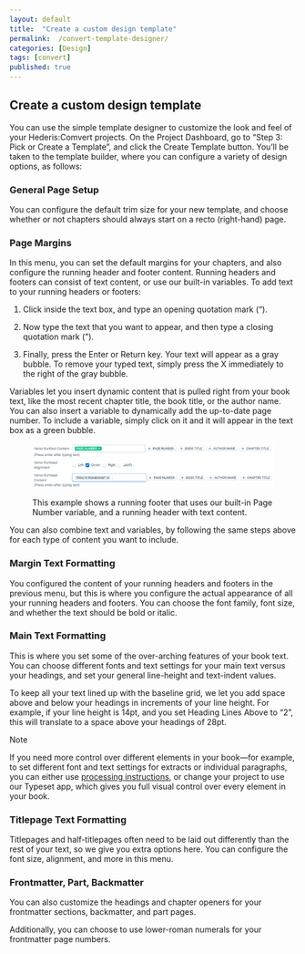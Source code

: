 ```yaml
---
layout: default
title:  "Create a custom design template"
permalink:  /convert-template-designer/
categories: [Design]
tags: [convert]
published: true
---
```


<section data-type="chapter" class="hsecchapter" data-hederis-type="hsecchapter" id="convert-template-designer" data-pi-attrs="id: convert-template-designer; data-tags: convert;" role="doc-chapter" data-tags="convert" data-author-name=" " data-book-title=" " title="Create a custom design template"><h1 data-hederis-type="hblkchaptitle" class="hblkchaptitle" id="pg25Pp7JR">Create a custom design template</h1>
    <p class="hblkp" data-hederis-type="hblkp" id="p6b9heAzi">You can use the simple template designer to customize the look and feel of your Hederis:Comvert projects. On the Project Dashboard, go to &#8220;Step 3: Pick or Create a Template&#8221;, and click the Create Template button. You&#8217;ll be taken to the template builder, where you can configure a variety of design options, as follows:</p>
    <section class="hwprsubsection" data-hederis-type="hwprsubsection" id="ph148LgVU" data-type="subsection" title="General Page Setup"><h1 data-hederis-type="hblktitle" class="hblktitle" id="p6AQTxEh2">General Page Setup</h1>
    <p class="hblkp" data-hederis-type="hblkp" id="pdBZCdzbN">You can configure the default trim size for your new template, and choose whether or not chapters should always start on a recto (right-hand) page.</p>
    </section>
    <section class="hwprsubsection" data-hederis-type="hwprsubsection" id="pYuzc3wtF" data-type="subsection" title="Page Margins"><h1 data-hederis-type="hblktitle" class="hblktitle" id="p7i7X8P7c">Page Margins</h1>
    <p class="hblkp" data-hederis-type="hblkp" id="pbc5OjFZT">In this menu, you can set the default margins for your chapters, and also configure the running header and footer content. Running headers and footers can consist of text content, or use our built-in variables. To add text to your running headers or footers:</p>
    <ol class="hwprnum-list" data-hederis-type="hwprnum-list" id="pI7ITXuBi"><li class="hblkoli" data-hederis-type="hblkoli" id="li5KtqPynU"><p class="hblkoli" data-hederis-type="hblkoli" id="pYEmdyhG6">Click inside the text box, and type an opening quotation mark (&#8220;).</p></li>
    <li class="hblkoli" data-hederis-type="hblkoli" id="liJVm1GTRQ"><p class="hblkoli" data-hederis-type="hblkoli" id="pGrxy25eS">Now type the text that you want to appear, and then type a closing quotation mark (&#8221;).</p></li>
    <li class="hblkoli" data-hederis-type="hblkoli" id="liTf4HNdt4"><p class="hblkoli" data-hederis-type="hblkoli" id="pnMSoD1Bp">Finally, press the Enter or Return key. Your text will appear as a gray bubble. To remove your typed text, simply press the X immediately to the right of the gray bubble.</p></li>
    </ol>
    <p class="hblkp" data-hederis-type="hblkp" id="pC64MZSjg">Variables let you insert dynamic content that is pulled right from your book text, like the most recent chapter title, the book title, or the author name. You can also insert a variable to dynamically add the up-to-date page number. To include a variable, simply click on it and it will appear in the text box as a green bubble.</p>
    <figure class="hwprfig" data-hederis-type="hwprfig" id="pZT39dg2k"><img data-hederis-type="hblkimg" class="hblkimg" id="pZgXPXcPN" src="/images/runheadfoot.png"/>
    <p class="hblkcaption" data-hederis-type="hblkcaption" id="pQ9WlisuN">This example shows a running footer that uses our built-in Page Number variable, and a running header with text content.</p>
    </figure>
    <p class="hblkp" data-hederis-type="hblkp" id="pa2v55dmd">You can also combine text and variables, by following the same steps above for each type of content you want to include.</p>
    </section>
    <section class="hwprsubsection" data-hederis-type="hwprsubsection" id="p1PbwIjZ9" data-type="subsection" title="Margin Text Formatting"><h1 data-hederis-type="hblktitle" class="hblktitle" id="pqqOE7Hxu">Margin Text Formatting</h1>
    <p class="hblkp" data-hederis-type="hblkp" id="pQjMkVaNv">You configured the content of your running headers and footers in the previous menu, but this is where you configure the actual appearance of all your running headers and footers. You can choose the font family, font size, and whether the text should be bold or italic.</p>
    </section>
    <section class="hwprsubsection" data-hederis-type="hwprsubsection" id="pemcgjaPO" data-type="subsection" title="Main Text Formatting"><h1 data-hederis-type="hblktitle" class="hblktitle" id="pZzcAnhFQ">Main Text Formatting</h1>
    <p class="hblkp" data-hederis-type="hblkp" id="p3oSz28e8">This is where you set some of the over-arching features of your book text. You can choose different fonts and text settings for your main text versus your headings, and set your general line-height and text-indent values.</p>
    <p class="hblkp" data-hederis-type="hblkp" id="pIzeMwF9T">To keep all your text lined up with the baseline grid, we let you add space above and below your headings in increments of your line height. For example, if your line height is 14pt, and you set Heading Lines Above to &#8220;2&#8221;, this will translate to a space above your headings of 28pt. </p>
    <aside class="hwprbox box" data-hederis-type="hwprbox" id="p1BDPwk0D" data-type="sidebar"><p class="hblktype" data-hederis-type="hblktype" id="pUOTchXst">Note</p>
    <p class="hblkp" data-hederis-type="hblkp" id="pbj8BYMCZ">If you need more control over different elements in your book&#8212;for example, to set different font and text settings for extracts or individual paragraphs, you can either use <a href="{% post_url 2019-07-09-33-Customizethedesignofspecificparagraphswrappersorsections %}"><span class="Hyperlink">processing instructions</span></a>, or change your project to use our Typeset app, which gives you full visual control over every element in your book.</p>
    </aside>
    </section>
    <section class="hwprsubsection" data-hederis-type="hwprsubsection" id="ppNqDRPlp" data-type="subsection" title="Titlepage Text Formatting"><h1 data-hederis-type="hblktitle" class="hblktitle" id="pCuUpFCiq">Titlepage Text Formatting</h1>
    <p class="hblkp" data-hederis-type="hblkp" id="p3aeQmlT6">Titlepages and half-titlepages often need to be laid out differently than the rest of your text, so we give you extra options here. You can configure the font size, alignment, and more in this menu.</p>
    </section>
    <section class="hwprsubsection" data-hederis-type="hwprsubsection" id="pSzVvglG6" data-type="subsection" title="Frontmatter, Part, Backmatter"><h1 data-hederis-type="hblktitle" class="hblktitle" id="pVHA34EO1">Frontmatter, Part, Backmatter</h1>
    <p class="hblkp" data-hederis-type="hblkp" id="pVbNv0boy">You can also customize the headings and chapter openers for your frontmatter sections, backmatter, and part pages.</p>
    <p class="hblkp" data-hederis-type="hblkp" id="pTqbflMLf">Additionally, you can choose to use lower-roman numerals for your frontmatter page numbers.</p>
    </section>
    </section>
    